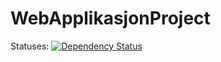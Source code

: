 # WebApplikasjonProject

Statuses:
[![Dependency Status](https://www.versioneye.com/user/projects/57ea9cb879806f002f4aeef9/badge.svg?style=flat-square)](https://www.versioneye.com/user/projects/57ea9cb879806f002f4aeef9)
